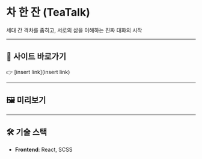 # 차 한 잔 (TeaTalk)

세대 간 격차를 좁히고, 서로의 삶을 이해하는 진짜 대화의 시작

---

## 🚀 사이트 바로가기

👉 [insert link](insert link)

---

## 🖼️ 미리보기

---

## 🛠️ 기술 스택

- **Frontend**: React, SCSS
